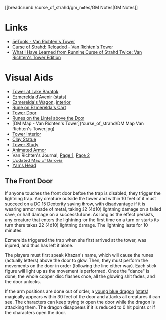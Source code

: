 [[breadcrumb /curse_of_strahd/gm_notes/GM Notes|GM Notes]]

<script type="module">
    import { init_links } from "/js/common/visual_aid_backend.js";
    init_links();
</script>

# Links

* [5eTools - Van Richten's Tower](https://5e.tools/adventure.html#cos,11)
* [Curse of Strahd: Reloaded - Van Richten's Tower](https://docs.google.com/document/d/1iTtixsf9GHRbHoX83l6Qcm42JVyJew8Pb8SdLdesyXU)
* [What I Have Learned from Running Curse of Strahd Twice: Van Richten's Tower Edition](https://old.reddit.com/r/DnDBehindTheScreen/comments/60gprh/what_i_have_learned_from_running_curse_of_strahd/)

# Visual Aids

* [Tower at Lake Baratok](^curse_of_strahd/van_richtens_tower.mp4)
* [Ezmerelda d'Avenir](^curse_of_strahd/ezmerelda_2.jpg) ([stats](https://5e.tools/bestiary.html#ezmerelda%20d'avenir_cos))
* [Ezmerelda's Wagon](^curse_of_strahd/ezmereldas_wagon.jpg), [interior](^curse_of_strahd/ezmereldas_wagon_interior.jpg)
* [Rune on Ezmerelda's Cart](^curse_of_strahd/danger_on_other_side_rune.png)
* [Tower Door](^curse_of_strahd/tower_door.jpg)
* [Runes on the Lintel above the Door](^curse_of_strahd/tower_door_runes.png)
* [DM Map - Van Richten's Tower](^curse_of_strahd/DM Map Van Richten's Tower.jpg)
* [Tower Interior](^curse_of_strahd/van_richtens_tower_interior.jpg)
* [Clay Statue](^curse_of_strahd/clay_statue.jpeg)
* [Tower Study](^curse_of_strahd/van_richtens_tower_study.jpg)
* [Animated Armor](^curse_of_strahd/animated_armor.jpeg)
* Van Richten's Journal, [Page 1](^curse_of_strahd/van_richtens_journal_1.jpg), [Page 2](^curse_of_strahd/van_richtens_journal_2.jpg)
* [Updated Map of Barovia](^curse_of_strahd/players_map_updated.png)
* [Yan's Head](^curse_of_strahd/severed_head.jpg)

## The Front Door

If anyone touches the front door before the trap is disabled, they trigger the lightning trap. Any creature outside the tower and within 10 feet of it must succeed on a DC 15 Dexterity saving throw, with disadvantage if it is wearing armor made of metal, taking 22 (4d10) lightning damage on a failed save, or half damage on a successful one. As long as the effect persists, any creature that enters the lightning for the first time on a turn or starts its turn there takes 22 (4d10) lightning damage. The lightning lasts for 10 minutes.

Ezmerelda triggered the trap when she first arrived at the tower, was injured, and thus has left it alone.

The players must first speak Khazan's name, which will cause the runes (actually letters) above the door to glow. Then, they must perform the movements on the door in order (following the line either way). Each stick figure will light up as the movement is performed. Once the "dance" is done, the whole copper disc flashes once, all the glowing shit fades, and the door unlocks.

If the arm positions are done out of order, a [young blue dragon](^curse_of_strahd/young_blue_dragon.jpg) ([stats](https://5e.tools/bestiary.html#young%20blue%20dragon_mm)) magically appears within 30 feet of the door and attacks all creatures it can see. The characters can keep trying to open the door while the dragon is attacking them. The dragon disappears if it is reduced to 0 hit points or if the characters open the door.

